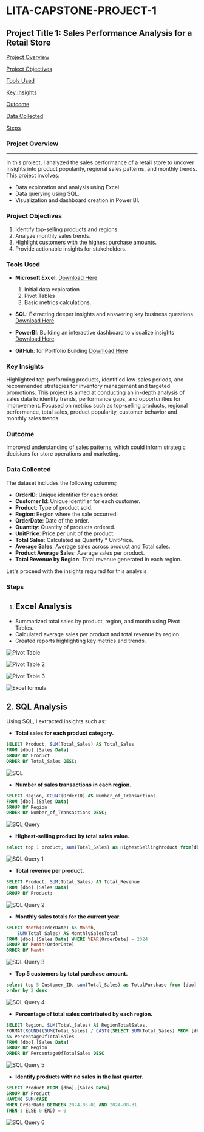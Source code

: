# LITA-CAPSTONE-PROJECT-1

## Project Title 1: Sales Performance Analysis for a Retail Store

[Project Overview](#project-overview)

[Project Objectives](#project-objectives)

[Tools Used](#tools-used)

[Key Insights](#key-insights)

[Outcome](#outcome)

[Data Collected](#data-collected)

[Steps](#steps)

### Project Overview
---
In this project, I analyzed the sales performance of a retail store to uncover insights into product popularity, regional sales patterns, and monthly trends. This project involves:

- Data exploration and analysis using Excel.
- Data querying using SQL.
- Visualization and dashboard creation in Power BI.

### Project Objectives
1. Identify top-selling products and regions.
2. Analyze monthly sales trends.
3. Highlight customers with the highest purchase amounts.
4. Provide actionable insights for stakeholders.

### Tools Used
- **Microsoft Excel**: [Download Here](https://www.microsoft.com)
  1. Initial data exploration
  2. Pivot Tables
  3. Basic metrics calculations.
      
- **SQL**: Extracting deeper insights and answering key business questions [Download Here](https://www.microsoft.com/en-us/sql-server/sql-server-downloads)
- **PowerBI**: Building an interactive dashboard to visualize insights [Download Here](https://www.microsoft.com/en-us/power-platform/products/power-bi/downloads)
- **GitHub**: for Portfolio Building [Download Here](https://github.com)

### Key Insights
Highlighted top-performing products, identified low-sales periods, and recommended strategies for inventory management and targeted promotions. This project is aimed at conducting an in-depth analysis of sales data to identify trends, performance gaps, and opportunities for improvement. Focused on metrics such as top-selling products, regional performance, total sales, product popularity, customer behavior and monthly sales trends.

### Outcome
Improved understanding of sales patterns, which could inform strategic decisions for store operations and marketing.

### Data Collected
The dataset includes the following columns;
- **OrderID**: Unique identifier for each order.
- **Customer Id**: Unique identifier for each customer.
- **Product**: Type of product sold.
- **Region**: Region where the sale occurred.
- **OrderDate**: Date of the order.
- **Quantity**: Quantity of products ordered.
- **UnitPrice**: Price per unit of the product.
- **Total Sales**: Calculated as Quantity * UnitPrice.
- **Average Sales**: Average sales across product and Total sales.
- **Product Average Sales**: Average sales per product.
- **Total Revenue by Region**: Total revenue generated in each region.

Let's proceed with the insights required for this analysis

### Steps
1. ## Excel Analysis
- Summarized total sales by product, region, and month using Pivot Tables.
- Calculated average sales per product and total revenue by region.
- Created reports highlighting key metrics and trends.

![Pivot Table](https://github.com/user-attachments/assets/0e239feb-28ef-418e-87ea-fa47fc4725c2)



![Pivot Table 2](https://github.com/user-attachments/assets/ac15e23f-6330-4ed0-a48e-dbaf5d02b1f2)


![Pivot Table 3](https://github.com/user-attachments/assets/d3ec1854-2935-4b6b-aa41-5d7ee1ae00e5)

![Excel formula](https://github.com/user-attachments/assets/9244144d-ca1b-41f0-9aee-3217bf730f29)



## 2. SQL Analysis
Using SQL, I extracted insights such as:
- **Total sales for each product category.**

```SQL
SELECT Product, SUM(Total_Sales) AS Total_Sales
FROM [dbo].[Sales Data]
GROUP BY Product
ORDER BY Total_Sales DESC;
```

![SQL](https://github.com/user-attachments/assets/66ebcef1-28b3-43ae-b1fe-6fafd59d6ab4)



- **Number of sales transactions in each region.**

```SQL
SELECT Region, COUNT(OrderID) AS Number_of_Transactions
FROM [dbo].[Sales Data]
GROUP BY Region
ORDER BY Number_of_Transactions DESC;
```
![SQL Query ](https://github.com/user-attachments/assets/b1975264-ccdd-4c07-868c-0ae657bd604d)

  
- **Highest-selling product by total sales value.**

```SQL
select top 1 product, sum(Total_Sales) as HighestSellingProduct from[dbo].[Sales Data]  group by Product order by 2 desc
```
![SQL Query 1](https://github.com/user-attachments/assets/4ac1b6e6-bd46-4410-83e2-482d9a21166f)

- **Total revenue per product.**

```SQL
SELECT Product, SUM(Total_Sales) AS Total_Revenue
FROM [dbo].[Sales Data]
GROUP BY Product;
```

![SQL Query 2](https://github.com/user-attachments/assets/ab258e60-9e4a-4c6f-9c5b-d056441a10a0)


- **Monthly sales totals for the current year.**

```SQL
SELECT Month(OrderDate) AS Month,
    SUM(Total_Sales) AS MonthlySalesTotal
FROM [dbo].[Sales Data] WHERE YEAR(OrderDate) = 2024
GROUP BY Month(OrderDate)
ORDER BY Month
```
![SQL Query 3](https://github.com/user-attachments/assets/bf30e852-ebd2-4822-8644-9e05743424b1)




- **Top 5 customers by total purchase amount.**


```SQL
select top 5 Customer_ID, sum(Total_Sales) as TotalPurchase from [dbo].[Sales Data] group by Customer_Id 
order by 2 desc
```
![SQL Query 4](https://github.com/user-attachments/assets/50787aa3-27a2-46ab-ad0c-2f375933f2be)

- **Percentage of total sales contributed by each region.**
```SQL
SELECT Region, SUM(Total_Sales) AS RegionTotalSales,
FORMAT(ROUND((SUM(Total_Sales) / CAST((SELECT SUM(Total_Sales) FROM [dbo].[Sales Data]) AS DECIMAL(10,2)) * 100), 1), '0.#') 
AS PercentageOfTotalSales
FROM [dbo].[Sales Data]
GROUP BY Region
ORDER BY PercentageOfTotalSales DESC
```

![SQL Query 5](https://github.com/user-attachments/assets/e0c4e775-2f60-472b-8b39-e0e562f1b748)




- **Identify products with no sales in the last quarter.**

```SQL
SELECT Product FROM [dbo].[Sales Data]
GROUP BY Product
HAVING SUM(CASE 
WHEN OrderDate BETWEEN 2024-06-01 AND 2024-08-31 
THEN 1 ELSE 0 END) = 0
```  

![SQL Query 6](https://github.com/user-attachments/assets/5517ddd9-5aa1-425b-a6b4-8900df97f00b)

